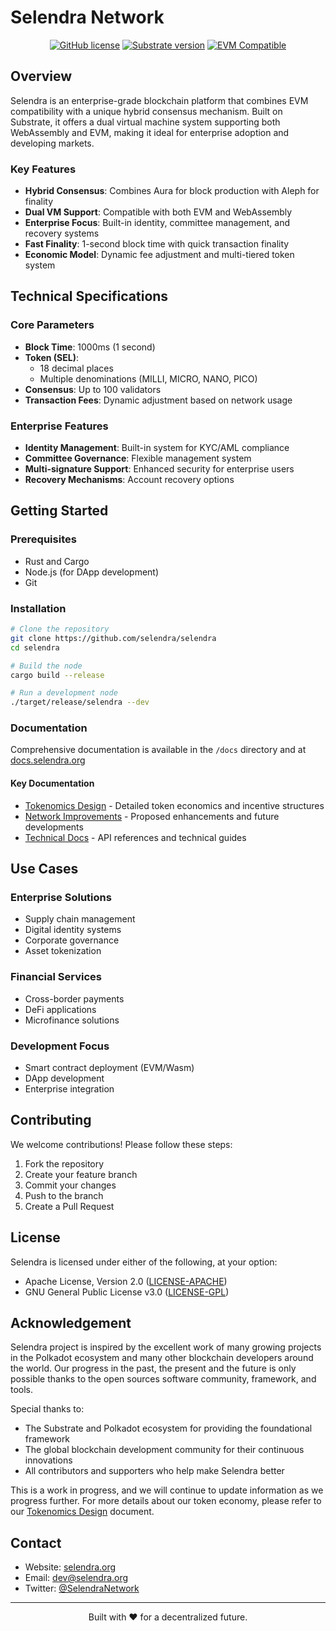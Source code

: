 # Selendra Network

<div align="center">

[![GitHub license](https://img.shields.io/badge/license-GPL3%2FApache2-blue)](#LICENSE)
[![Substrate version](https://img.shields.io/badge/Substrate-3.0.0-brightgreen)](https://substrate.io/)
[![EVM Compatible](https://img.shields.io/badge/EVM-Compatible-blue)](https://ethereum.org/)

</div>

## Overview

Selendra is an enterprise-grade blockchain platform that combines EVM compatibility with a unique hybrid consensus mechanism. Built on Substrate, it offers a dual virtual machine system supporting both WebAssembly and EVM, making it ideal for enterprise adoption and developing markets.

### Key Features

- **Hybrid Consensus**: Combines Aura for block production with Aleph for finality
- **Dual VM Support**: Compatible with both EVM and WebAssembly
- **Enterprise Focus**: Built-in identity, committee management, and recovery systems
- **Fast Finality**: 1-second block time with quick transaction finality
- **Economic Model**: Dynamic fee adjustment and multi-tiered token system

## Technical Specifications

### Core Parameters
- **Block Time**: 1000ms (1 second)
- **Token (SEL)**:
  - 18 decimal places
  - Multiple denominations (MILLI, MICRO, NANO, PICO)
- **Consensus**: Up to 100 validators
- **Transaction Fees**: Dynamic adjustment based on network usage

### Enterprise Features
- **Identity Management**: Built-in system for KYC/AML compliance
- **Committee Governance**: Flexible management system
- **Multi-signature Support**: Enhanced security for enterprise users
- **Recovery Mechanisms**: Account recovery options

## Getting Started

### Prerequisites
- Rust and Cargo
- Node.js (for DApp development)
- Git

### Installation

```bash
# Clone the repository
git clone https://github.com/selendra/selendra
cd selendra

# Build the node
cargo build --release

# Run a development node
./target/release/selendra --dev
```

### Documentation

Comprehensive documentation is available in the `/docs` directory and at [docs.selendra.org](https://docs.selendra.org)

#### Key Documentation
- [Tokenomics Design](docs/TOKENOMICS.md) - Detailed token economics and incentive structures
- [Network Improvements](docs/IMPROVEMENTS.md) - Proposed enhancements and future developments
- [Technical Docs](https://docs.selendra.org) - API references and technical guides

## Use Cases

### Enterprise Solutions
- Supply chain management
- Digital identity systems
- Corporate governance
- Asset tokenization

### Financial Services
- Cross-border payments
- DeFi applications
- Microfinance solutions

### Development Focus
- Smart contract deployment (EVM/Wasm)
- DApp development
- Enterprise integration

## Contributing

We welcome contributions! Please follow these steps:

1. Fork the repository
2. Create your feature branch
3. Commit your changes
4. Push to the branch
5. Create a Pull Request

## License

Selendra is licensed under either of the following, at your option:

- Apache License, Version 2.0 ([LICENSE-APACHE](LICENSE-APACHE))
- GNU General Public License v3.0 ([LICENSE-GPL](LICENSE-GPL))

## Acknowledgement

Selendra project is inspired by the excellent work of many growing projects in the Polkadot ecosystem and many other blockchain developers around the world. Our progress in the past, the present and the future is only possible thanks to the open sources software community, framework, and tools.

Special thanks to:
- The Substrate and Polkadot ecosystem for providing the foundational framework
- The global blockchain development community for their continuous innovations
- All contributors and supporters who help make Selendra better

This is a work in progress, and we will continue to update information as we progress further. For more details about our token economy, please refer to our [Tokenomics Design](docs/TOKENOMICS.md) document.

## Contact

- Website: [selendra.org](https://selendra.org)
- Email: [dev@selendra.org](mailto:dev@selendra.org)
- Twitter: [@SelendraNetwork](https://twitter.com/SelendraNetwork)

---

<div align="center">

Built with ❤️ for a decentralized future.

</div>
